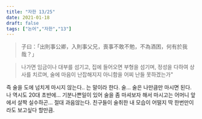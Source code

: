 ```yaml
---
title: "자한 13/25"
date: 2021-01-18
draft: false
tags: ["논어","자한","13"]
---
```


> 子曰：「出則事公卿，入則事父兄，喪事不敢不勉，不為酒困，何有於我哉？」

> 나가면 임금이나 대부를 섬기고, 집에 들어오면 부형을 섬기며, 정성을 다하여 상사를 치르며, 술에 마음이 난잡해지지 아니함을 어찌 난들 못하겠는가" 

즉 술을 도에 넘치게 마시지 않는다.. 는 말이라 한다. 술... 술은 나만큼만 마시면 된다. 나 역시도 20대 초반에... 기분나쁜일이 있어 술을 좀 마셔보자 해서 마시고는 어머니 앞에서 살짝 실수하곤... 절대 과음않는다. 친구들이 술취한 내 모습이 어떨지 딱 한번만이라도 보고싶다 할만큼.
